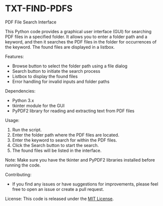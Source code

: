 # TXT-FIND-PDFS
PDF File Search Interface

This Python code provides a graphical user interface (GUI) for searching PDF files in a specified folder. It allows you to enter a folder path and a keyword, and then it searches the PDF files in the folder for occurrences of the keyword. The found files are displayed in a listbox.

Features:
- Browse button to select the folder path using a file dialog
- Search button to initiate the search process
- Listbox to display the found files
- Error handling for invalid inputs and folder paths

Dependencies:
- Python 3.x
- tkinter module for the GUI
- PyPDF2 library for reading and extracting text from PDF files

Usage:
1. Run the script.
2. Enter the folder path where the PDF files are located.
3. Enter the keyword to search for within the PDF files.
4. Click the Search button to start the search.
5. The found files will be listed in the interface.

Note: Make sure you have the tkinter and PyPDF2 libraries installed before running the code.

Contributing:
- If you find any issues or have suggestions for improvements, please feel free to open an issue or create a pull request.

License:
This code is released under the [MIT License](https://opensource.org/licenses/MIT).


